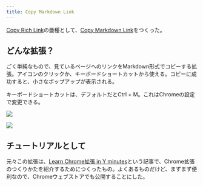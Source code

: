 ```yaml
---
title: Copy Markdown Link
---
```

[Copy Rich Link](https://chrome.google.com/webstore/detail/copy-rich-link/hikiamlgpdcabppakpmemaofmkgknpea)の亜種として、[Copy Markdown Link](https://chrome.google.com/webstore/detail/copy-markdown-link/gkceaaphhbeanfciglgpffnncfpipjpa)をつくった。

どんな拡張？
------

ごく単純なもので、見ているページへのリンクをMarkdown形式でコピーする拡張。アイコンのクリックか、キーボードショートカットから使える。コピーに成功すると、小さなポップアップが表示される。

キーボードショートカットは、デフォルトだとCtrl + M。これはChromeの設定で変更できる。

![](https://lh4.googleusercontent.com/DM2BSaWeJYVAzoYDpWjxLz0iUgWaEeavgb4aLHtOrHp8LAcNj7c1xR-TaGYwmBch4EEH2XvVhWE_uxPugCpSt68BIJA-9Kz7K5Ul1ny8qfRXcYhijd3T17Zy3MBrq-jPC0F-9m-JEdDs0sFSUQ)

![](https://lh6.googleusercontent.com/Lhn7mkdA95fFiUFxgSzTqAoNuEaRLNcGH9PJv1bm64g4QlE4GIBryhWmRDLxHjRNmzBOrGpmfmh1RGWNXkpu9FZ643f0FO244gq4NsYO3kHJWrKdFSC2teOw5yxEuus0SQddAOPqmchx48aL1A)

チュートリアルとして
----------

元々この拡張は、[Learn Chrome拡張 in Y minutes](https://r7kamura.com/articles/2022-05-18-learn-chrome-extention-in-y-minutes)という記事で、Chrome拡張のつくりかたを紹介するためにつくったもの。よくあるものだけど、まずまず便利なので、Chromeウェブストアでも公開することにした。
